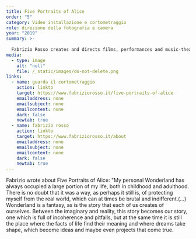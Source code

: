 ```yaml
---
title: Five Portraits of Alice
order: "5"
category: Video installazione e cortometraggio
role: direzione della fotografia e camera
year: "2019"
summary: >-
  
  Fabrizio Rosso creates and directs films, performances and music-theatre. He studied music (piano/composition) at the conservatoires of Turin, Zürich, Lugano and film direction at the USC School of Cinematic Arts, Los Angeles (US). He collaborated with Karlheinz Stockhausen on several projects including the premiere of Sonntags-Abschied, the last piece of the LICHT cycle Operas.
media:
  - type: image
    alt: "null"
    file: /_static/images/do-not-delete.png
links:
  - name: guarda il cortometraggio
    action: linkto
    target: https://www.fabriziorosso.it/five-portraits-of-alice
    emailaddress: none
    emailsubject: none
    emailcontent: none
    dark: false
    newtab: true
  - name: fabrizio rosso
    action: linkto
    target: https://www.fabriziorosso.it/about
    emailaddress: none
    emailsubject: none
    emailcontent: none
    dark: false
    newtab: true
---
```

Fabrizio wrote about Five Portraits of Alice: "My personal Wonderland has always occupied a large portion of my life, both in childhood and adulthood. There is no doubt that it was a way, as perhaps it still is, of protecting myself from the real world, which can at times be brutal and indifferent.(…) Wonderland is a fantasy, as is the story that each of us creates of ourselves. Between the imaginary and reality, this story becomes our story, one which is full of incoherence and pitfalls, but at the same time it is still the place where the facts of life find their meaning and where dreams take shape, which become ideas and maybe even projects that come true.
